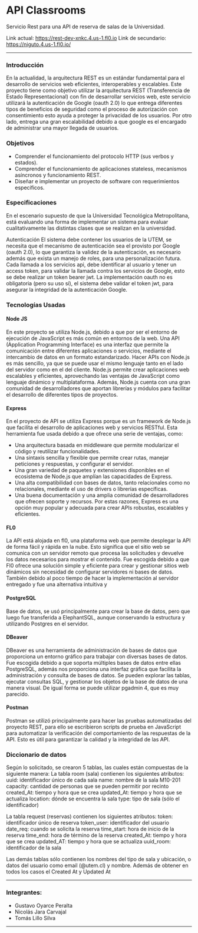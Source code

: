 # API Classrooms
Servicio Rest para una API de reserva de salas de la Universidad.

Link actual: https://rest-dev-xnkc.4.us-1.fl0.io
Link de secundario: https://niguto.4.us-1.fl0.io/

---
### Introducción
En la actualidad, la arquitectura REST es un estándar fundamental para el desarrollo de servicios web eficientes, interoperables y escalables. Este proyecto tiene como objetivo utilizar la arquitectura REST (Transferencia de Estado Representacional) con fin de desarrollar servicios web, este servicio utilizará la autenticación de Google (oauth 2.0) lo que entrega diferentes tipos de beneficios de seguridad como el proceso de autorización con consentimiento esto ayuda a proteger la privacidad de los usuarios. Por otro lado, entrega una gran escalabilidad debido a que google es el encargado de administrar una mayor llegada de usuarios.

### Objetivos

- Comprender el funcionamiento del protocolo HTTP (sus verbos y estados).
- Comprender el funcionamiento de aplicaciones stateless, mecanismos asíncronos y funcionamiento REST.
- Diseñar e implementar un proyecto de software con requerimientos específicos.

### Especificaciones

En el escenario supuesto de que la Universidad Tecnológica Metropolitana, está evaluando una forma de implementar un sistema para evaluar cualitativamente las distintas clases que se realizan en la universidad. 

Autenticación
El sistema debe contener los usuarios de la UTEM, se necesita que el mecanismo de autenticación sea el provisto por Google (oauth 2.0), lo que garantiza la validez de la autenticación, es necesario además que exista un manejo de roles, para una personalización futura. Cada llamada a los servicios api, debe identificar al usuario y tener un access token, para validar la llamada contra los servicios de Google, esto se debe realizar un token bearer jwt.
La implementación oauth no es obligatoria (pero su uso sí), el sistema debe validar el token jwt, para asegurar la integridad de la autenticación Google. 

### Tecnologías Usadas
#### Node JS
En este proyecto se utiliza Node.js, debido a que por ser el entorno de ejecución de JavaScript es más común en entornos de la web. Una API (Application Programming Interface) es una interfaz que permite la comunicación entre diferentes aplicaciones o servicios, mediante el intercambio de datos en un formato estandarizado. Hacer APIs con Node.js es más sencillo, ya que se puede usar el mismo lenguaje tanto en el lado del servidor como en el del cliente. Node.js permite crear aplicaciones web escalables y eficientes, aprovechando las ventajas de JavaScript como lenguaje dinámico y multiplataforma. Además, Node.js cuenta con una gran comunidad de desarrolladores que aportan librerías y módulos para facilitar el desarrollo de diferentes tipos de proyectos.
#### Express
En el proyecto de API se utiliza Express porque es un framework de Node.js que facilita el desarrollo de aplicaciones web y servicios RESTful. Esta herramienta fue usada debido a que ofrece una serie de ventajas, como:
- Una arquitectura basada en middleware que permite modularizar el código y reutilizar funcionalidades.
- Una sintaxis sencilla y flexible que permite crear rutas, manejar peticiones y respuestas, y configurar el servidor.
- Una gran variedad de paquetes y extensiones disponibles en el ecosistema de Node.js que amplían las capacidades de Express.
- Una alta compatibilidad con bases de datos, tanto relacionales como no relacionales, mediante el uso de drivers o librerías específicas.
- Una buena documentación y una amplia comunidad de desarrolladores que ofrecen soporte y recursos.
Por estas razones, Express es una opción muy popular y adecuada para crear APIs robustas, escalables y eficientes.


#### FL0
La API está alojada en fl0, una plataforma web que permite desplegar la API de forma fácil y rápida en la nube. Esto significa que el sitio web se comunica con un servidor remoto que procesa las solicitudes y devuelve los datos necesarios para mostrar el contenido. Fue escogida debido a que Fl0 ofrece una solución simple y eficiente para crear y gestionar sitios web dinámicos sin necesidad de configurar servidores ni bases de datos. También debido al poco tiempo de hacer la implementación al servidor entregado y fue una alternativa intuitiva y 

#### PostgreSQL
Base de datos, se usó principalmente para crear la base de datos, pero que luego fue transferida a ElephantSQL, aunque conservando la estructura y utilizando Postgres en el servidor.


#### DBeaver
DBeaver es una herramienta de administración de bases de datos que proporciona un entorno gráfico para trabajar con diversas bases de datos. Fue escogida debido a que soporta múltiples bases de datos entre ellas PostgreSQL, además nos proporciona una interfaz  gráfica que facilita la administración y consulta de bases de datos. Se pueden explorar las tablas, ejecutar consultas SQL, y gestionar los objetos de la base de datos de una manera visual.
De igual forma se puede utilizar pgadmin 4, que es muy parecido.

#### Postman
Postman se utilizó principalmente para hacer las pruebas automatizadas del proyecto REST, para ello se escribieron scripts de prueba en JavaScript para automatizar la verificación del comportamiento de las respuestas de la API. Esto es útil para garantizar la calidad y la integridad de las API.

### Diccionario de datos
Según lo solicitado, se crearon 5 tablas, las cuales están compuestas de la siguiente manera:
La tabla room (sala) contienen los siguientes atributos:
 uuid: identificador único de cada sala
name:  nombre de la sala M10-201
capacity: cantidad de personas que se pueden permitir por recinto
created_At: tiempo y hora que se crea
updated_At: tiempo y hora que se actualiza
location: dónde se encuentra la sala
type: tipo de sala (sólo el identificador)


La tabla request (reservas) contienen los siguientes atributos:
token: identificador único de reserva 
token_user: identificador del usuario
date_req: cuando se solicita la reserva
time_start: hora de inicio de la reserva
time_end: hora de término de la reserva
created_At: tiempo y hora que se crea
updated_AT: tiempo y hora que se actualiza
uuid_room:  identificador de la sala

Las demás tablas sólo contienen los nombres del tipo de sala y ubicación, o datos del usuario como email (@utem.cl) y nombre. Además de obtener en todos los casos el Created At y Updated At



---
### Integrantes:
- Gustavo Oyarce Peralta
- Nicolás Jara Carvajal
- Tomás Lillo Silva
---